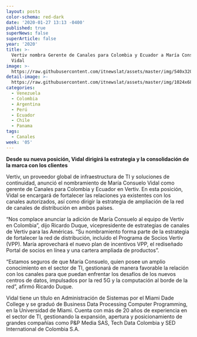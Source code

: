 ```yaml
---
layout: posts
color-schema: red-dark
date: '2020-01-27 13:13 -0400'
published: true
superNews: false
superArticle: false
year: '2020'
title: >-
  Vertiv nombra Gerente de Canales para Colombia y Ecuador a María Consuelo
  Vidal
image: >-
  https://raw.githubusercontent.com/itnewslat/assets/master/img/540x320/Maria-Consuelo-Vidal-p.jpg
detail-image: >-
  https://raw.githubusercontent.com/itnewslat/assets/master/img/1024x680/Maria-Consuelo-Vidal-g.jpg
categories:
  - Venezuela
  - Colombia
  - Argentina
  - Perú
  - Ecuador
  - Chile
  - Panama
tags:
  - Canales
week: '05'
---
```

**Desde su nueva posición, Vidal dirigirá la estrategia y la consolidación de la marca con los clientes**
 
Vertiv, un proveedor global de infraestructura de TI y soluciones de continuidad, anunció el nombramiento de María Consuelo Vidal como gerente de Canales para Colombia y Ecuador en Vertiv. En esta posición, Vidal se encargará de fortalecer las relaciones ya existentes con los canales autorizados, así como dirigir la estrategia de ampliación de la red de canales de distribución en ambos países.
 
“Nos complace anunciar la adición de María Consuelo al equipo de Vertiv en Colombia”, dijo Ricardo Duque, vicepresidente de estrategias de canales de Vertiv para las Américas.  “Su nombramiento forma parte de la estrategia de fortalecer la red de distribución, incluido el Programa de Socios Vertiv (VPP). María aprovechará el nuevo plan de incentivos VPP, el rediseñado Portal de socios en línea y una cartera ampliada de productos”.
 
“Estamos seguros de que María Consuelo, quien posee un amplio conocimiento en el sector de TI, gestionará de manera favorable la relación con los canales para que puedan enfrentar los desafíos de los nuevos centros de datos, impulsados por la red 5G y la computación al borde de la red”, afirmó Ricardo Duque.
 
Vidal tiene un título en Administración de Sistemas por el Miami Dade College y se graduó de Business Data Processing Computer Programming, en la Universidad de Miami. Cuenta con más de 20 años de experiencia en el sector de TI, gestionando la expansión, apertura y posicionamiento de grandes compañías como P&P Media SAS, Tech Data Colombia y SED International de Colombia S.A.